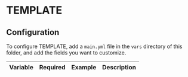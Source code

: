 # TEMPLATE

## Configuration

To configure TEMPLATE, add a `main.yml` file in the `vars` directory of this folder, and add the fields you want to customize. 

| Variable | Required | Example | Description |
|----------|----------|---------|-------------|
